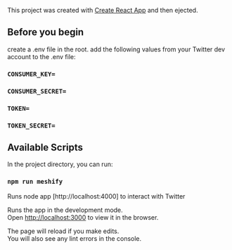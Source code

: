 This project was created with [Create React App](https://github.com/facebook/create-react-app) and then ejected.

## Before you begin

create a .env file in the root.
add the following values from your Twitter dev account to the .env file:

### `CONSUMER_KEY=`

### `CONSUMER_SECRET=`

### `TOKEN=`

### `TOKEN_SECRET=`

## Available Scripts

In the project directory, you can run:

### `npm run meshify`

Runs node app [http://localhost:4000] to interact with Twitter

Runs the app in the development mode.<br>
Open [http://localhost:3000](http://localhost:3000) to view it in the browser.

The page will reload if you make edits.<br>
You will also see any lint errors in the console.
